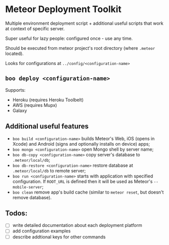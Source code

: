 # Meteor Deployment Toolkit

Multiple environment deployment script + additional useful scripts that
work at context of specific server.

Super useful for lazy people: configured once - use any time.

Should be executed from meteor project's root directory (where `.meteor` located).

Looks for configurations at `../config/<configuration-name>`

## `boo deploy <configuration-name>`

Supports:

* Heroku (requires Heroku Toolbelt)
* AWS (requires Mupx)
* Galaxy

## Additional useful features

* `boo build <configuration-name>` builds Meteor's Web, iOS (opens in Xcode) and Android (signs and optionally installs on device) apps;
* `boo mongo <configuration-name>` open Mongo shell by server name;
* `boo db-copy <configuration-name>` copy server's database to `.meteor/local/db`;
* `boo db-restore <configuration-name>` restore database at `.meteor/local/db` to remote server;
* `boo run <configuration-name>` starts with application with specified configuration. If `ROOT_URL` is defined then it will be used as Meteor's `--mobile-server`;
* `boo clean` remove app's build cache (similar to `meteor reset`, but doesn't remove database).
 
## Todos: 

- [ ] write detailed documentation about each deployment platform
- [ ] add configuration examples
- [ ] describe addtional keys for other commands
